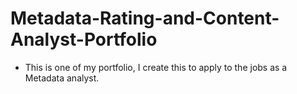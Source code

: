 # Metadata-Rating-and-Content-Analyst-Portfolio
- This is one of my portfolio, I create this to apply to the jobs as a Metadata analyst.
